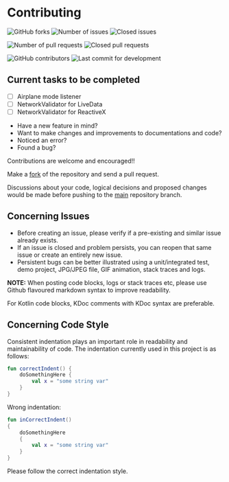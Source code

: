 Contributing
============
<img alt="GitHub forks" src="https://img.shields.io/github/forks/IODevBlue/NetworkValidator?label=Forks&color=2CCCE4&style=for-the-badge&labelColor=0109B6"> <img alt="Number of issues" src="https://img.shields.io/github/issues-raw/IODevBlue/NetworkValidator?color=2CCCE4&style=for-the-badge&labelColor=0109B6"> <img alt="Closed issues" src="https://img.shields.io/github/issues-closed-raw/IODevBlue/NetworkValidator?color=2CCCE4&style=for-the-badge&labelColor=0109B6">

<img alt="Number of pull requests" src="https://img.shields.io/github/issues-pr-raw/IODevBlue/NetworkValidator?color=2CCCE4&style=for-the-badge&labelColor=0109B6"> <img alt="Closed pull requests" src="https://img.shields.io/github/issues-pr-closed-raw/IODevBlue/NetworkValidator?color=2CCCE4&style=for-the-badge&labelColor=0109B6">

<img alt="GitHub contributors" src="https://img.shields.io/github/contributors/IODevBlue/NetworkValidator?color=2CCCE4&style=for-the-badge&labelColor=0109B6">

<img alt="Last commit for development" src="https://img.shields.io/github/last-commit/IODevBlue/NetworkValidator/development?color=2CCCE4&style=for-the-badge&labelColor=0109B6">

Current tasks to be completed
-----------------------------
- [ ] Airplane mode listener
- [ ] NetworkValidator for LiveData
- [ ] NetworkValidator for ReactiveX

- Have a new feature in mind?
- Want to make changes and improvements to documentations and code?
- Noticed an error?
- Found a bug?

Contributions are welcome and encouraged!!

Make a [fork](https://github.com/IODevBlue/NetworkValidator/fork) of the repository and send a pull request.

Discussions about your code, logical decisions and proposed changes would be made before pushing to the [main](https://github.com/IODevBlue/NetworkValidator/tree/main) repository branch.

Concerning Issues
-----------------
- Before creating an issue, please verify if a pre-existing and similar issue already exists.
- If an issue is closed and problem persists, you can reopen that same issue or create an entirely new issue.
- Persistent bugs can be better illustrated using a unit/integrated test, demo project, JPG/JPEG file, GIF animation, stack traces and logs.

**NOTE:** When posting code blocks, logs or stack traces etc, please use Github flavoured markdown syntax to improve readability.

For Kotlin code blocks, KDoc comments with KDoc syntax are preferable.

Concerning Code Style
---------------------
Consistent indentation plays an important role in readability and maintainability of code.
The indentation currently used in this project is as follows:
```KOTLIN
fun correctIndent() {
	doSomethingHere {
		val x = "some string var"
	}
}
```
Wrong indentation:
```KOTLIN
fun inCorrectIndent() 
{
	doSomethingHere 
	{
		val x = "some string var"
	}
}
```
Please follow the correct indentation style.